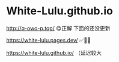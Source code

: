 # White-Lulu.github.io

http://q-owo-p.top/ 😋正解 下面的还没更新

https://white-lulu.pages.dev/    ✅🔆🔆

https://white-lulu.github.io/  （延迟较大
